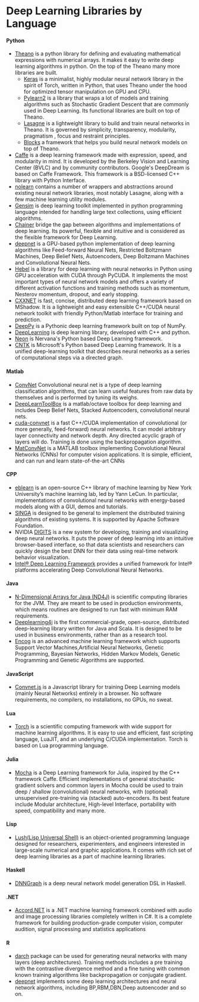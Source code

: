 # Deep Learning Libraries by Language

#### Python

* [Theano](http://deeplearning.net/software/theano/) is a python library for defining and evaluating mathematical expressions with numerical arrays. It makes it easy to write deep learning algorithms in python. On the top of the Theano many more libraries are built.
  * [Keras](https://keras.io/) is a minimalist, highly modular neural network library in the spirit of Torch, written in Python, that uses Theano under the hood for optimized tensor manipulation on GPU and CPU.
  * [Pylearn2](http://deeplearning.net/software/pylearn2/) is a library that wraps a lot of models and training algorithms such as Stochastic Gradient Descent that are commonly used in Deep Learning. Its functional libraries are built on top of Theano.
  * [Lasagne](https://github.com/Lasagne/Lasagne) is a lightweight library to build and train neural networks in Theano. It is governed by simplicity, transparency, modularity, pragmatism , focus and restraint principles.
  * [Blocks](https://github.com/mila-udem/blocks) a framework that helps you build neural network models on top of Theano.
* [Caffe](http://caffe.berkeleyvision.org/) is a deep learning framework made with expression, speed, and modularity in mind. It is developed by the Berkeley Vision and Learning Center (BVLC) and by community contributors. Google's DeepDream is based on Caffe Framework. This framework is a BSD-licensed C++ library with Python Interface.
* [nolearn](https://github.com/dnouri/nolearn) contains a number of wrappers and abstractions around existing neural network libraries, most notably Lasagne, along with a few machine learning utility modules.
* [Gensim](http://radimrehurek.com/gensim/) is deep learning toolkit implemented in python programming language intended for handling large text collections, using efficient algorithms.
* [Chainer](http://chainer.org/) bridge the gap between algorithms and implementations of deep learning. Its powerful, flexible and intuitive and is considered as the flexible framework for Deep Learning.
* [deepnet](https://github.com/nitishsrivastava/deepnet) is a GPU-based python implementation of deep learning algorithms like Feed-forward Neural Nets, Restricted Boltzmann Machines, Deep Belief Nets, Autoencoders, Deep Boltzmann Machines and Convolutional Neural Nets.
* [Hebel](https://github.com/hannes-brt/hebel) is a library for deep learning with neural networks in Python using GPU acceleration with CUDA through PyCUDA. It implements the most important types of neural network models and offers a variety of different activation functions and training methods such as momentum, Nesterov momentum, dropout, and early stopping.
* [CXXNET](https://github.com/dmlc/cxxnet) is fast, concise, distributed deep learning framework based on MShadow. It is a lightweight and easy extensible C++/CUDA neural network toolkit with friendly Python/Matlab interface for training and prediction.
* [DeepPy](https://github.com/andersbll/deeppy) is a Pythonic deep learning framework built on top of NumPy.
* [DeepLearning](https://github.com/vishwa-raman/DeepLearning) is deep learning library, developed with C++ and python.
* [Neon](https://github.com/NervanaSystems/neon) is Nervana's Python based Deep Learning framework.
* [CNTK](https://github.com/Microsoft/CNTK) is Microsoft's Python based Deep Learning framework. It is a unified deep-learning toolkit that describes neural networks as a series of computational steps via a directed graph.

#### Matlab

* [ConvNet](https://github.com/sdemyanov/ConvNet) Convolutional neural net is a type of deep learning classification algorithms, that can learn useful features from raw data by themselves and is performed by tuning its weighs.
* [DeepLearnToolBox](https://github.com/rasmusbergpalm/DeepLearnToolbox) is a matlab/octave toolbox for deep learning and includes Deep Belief Nets, Stacked Autoencoders, convolutional neural nets.
* [cuda-convnet](https://code.google.com/archive/p/cuda-convnet/) is a fast C++/CUDA implementation of convolutional (or more generally, feed-forward) neural networks. It can model arbitrary layer connectivity and network depth. Any directed acyclic graph of layers will do. Training is done using the backpropagation algorithm.
* [MatConvNet](http://www.vlfeat.org/matconvnet/)  is a MATLAB toolbox implementing Convolutional Neural Networks (CNNs) for computer vision applications. It is simple, efficient, and can run and learn state-of-the-art CNNs

#### CPP

* [eblearn](http://www.teglor.com/b/deep-learning-libraries-language-cm569/) is an open-source C++ library of machine learning by New York University’s machine learning lab, led by Yann LeCun. In particular, implementations of convolutional neural networks with energy-based models along with a GUI, demos and tutorials.
* [SINGA](http://www.comp.nus.edu.sg/~dbsystem/singa/) is designed to be general to implement the distributed training algorithms of existing systems. It is supported by Apache Software Foundation.
* NVIDIA [DIGITS](https://developer.nvidia.com/digits) is a new system for developing, training and visualizing deep neural networks. It puts the power of deep learning into an intuitive browser-based interface, so that data scientists and researchers can quickly design the best DNN for their data using real-time network behavior visualization.
* [Intel® Deep Learning Framework](https://software.intel.com/en-us/ai) provides a unified framework for Intel® platforms accelerating Deep Convolutional Neural Networks.

#### Java

* [N-Dimensional Arrays for Java (ND4J)](http://nd4j.org/) is scientific computing libraries for the JVM. They are meant to be used in production environments, which means routines are designed to run fast with minimum RAM requirements.
* [Deeplearning4j](https://deeplearning4j.org/) is the first commercial-grade, open-source, distributed deep-learning library written for Java and Scala. It is designed to be used in business environments, rather than as a research tool.
* [Encog](http://www.heatonresearch.com/encog/) is an advanced machine learning framework which supports Support Vector Machines,Artificial Neural Networks, Genetic Programming, Bayesian Networks, Hidden Markov Models, Genetic Programming and Genetic Algorithms are supported.

#### JavaScript

* [Convnet.js](http://cs.stanford.edu/people/karpathy/convnetjs/) is a Javascript library for training Deep Learning models (mainly Neural Networks) entirely in a browser. No software requirements, no compilers, no installations, no GPUs, no sweat.

#### Lua

* [Torch](http://torch.ch/) is a scientific computing framework with wide support for machine learning algorithms. It is easy to use and efficient, fast scripting language, LuaJIT, and an underlying C/CUDA implementation. Torch is based on Lua programming language.

#### Julia

* [Mocha](https://github.com/pluskid/Mocha.jl) is a Deep Learning framework for Julia, inspired by the C++ framework Caffe. Efficient implementations of general stochastic gradient solvers and common layers in Mocha could be used to train deep / shallow (convolutional) neural networks, with (optional) unsupervised pre-training via (stacked) auto-encoders. Its best feature include Modular architecture, High-level Interface, portability with speed, compatibility and many more.

#### Lisp

* [Lush(Lisp Universal Shell)](http://lush.sourceforge.net/) is an object-oriented programming language designed for researchers, experimenters, and engineers interested in large-scale numerical and graphic applications. It comes with rich set of deep learning libraries as a part of machine learning libraries.

#### Haskell

* [DNNGraph](https://github.com/ajtulloch/dnngraph) is a deep neural network model generation DSL in Haskell.

#### .NET

* [Accord.NET](http://accord-framework.net/) is a .NET machine learning framework combined with audio and image processing libraries completely written in C#. It is a complete framework for building production-grade computer vision, computer audition, signal processing and statistics applications
#### R

* [darch](http://cran.um.ac.ir/web/packages/darch/index.html) package can be used for generating neural networks with many layers (deep architectures). Training methods includes a pre training with the contrastive divergence method and a fine tuning with common known training algorithms like backpropagation or conjugate gradient.
* [deepnet](https://cran.r-project.org/web/packages/deepnet/index.html) implements some deep learning architectures and neural network algorithms, including BP,RBM,DBN,Deep autoencoder and so on.
